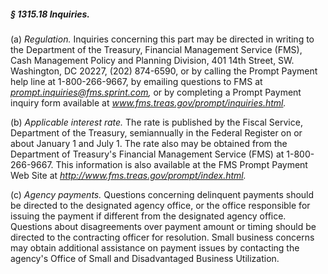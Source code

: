 ##### § 1315.18 Inquiries. #####

(a) *Regulation.* Inquiries concerning this part may be directed in writing to the Department of the Treasury, Financial Management Service (FMS), Cash Management Policy and Planning Division, 401 14th Street, SW. Washington, DC 20227, (202) 874-6590, or by calling the Prompt Payment help line at 1-800-266-9667, by emailing questions to FMS at *prompt.inquiries@fms.sprint.com,* or by completing a Prompt Payment inquiry form available at *www.fms.treas.gov/prompt/inquiries.html.*

(b) *Applicable interest rate.* The rate is published by the Fiscal Service, Department of the Treasury, semiannually in the Federal Register on or about January 1 and July 1. The rate also may be obtained from the Department of Treasury's Financial Management Service (FMS) at 1-800-266-9667. This information is also available at the FMS Prompt Payment Web Site at *http://www.fms.treas.gov/prompt/index.html.*

(c) *Agency payments.* Questions concerning delinquent payments should be directed to the designated agency office, or the office responsible for issuing the payment if different from the designated agency office. Questions about disagreements over payment amount or timing should be directed to the contracting officer for resolution. Small business concerns may obtain additional assistance on payment issues by contacting the agency's Office of Small and Disadvantaged Business Utilization.